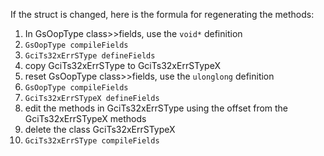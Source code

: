 If the struct is changed, here is the formula for regenerating the methods: 
1. In GsOopType  class>>fields, use the `void*` definition 
2. `GsOopType compileFields`
3. `GciTs32xErrSType defineFields`
4. copy GciTs32xErrSType to GciTs32xErrSTypeX
5. reset GsOopType  class>>fields, use the `ulonglong` definition 
6. `GsOopType compileFields`
7. `GciTs32xErrSTypeX defineFields`
8. edit the methods in GciTs32xErrSType using the offset from the GciTs32xErrSTypeX methods 
9. delete the class GciTs32xErrSTypeX
10. `GciTs32xErrSType compileFields`
